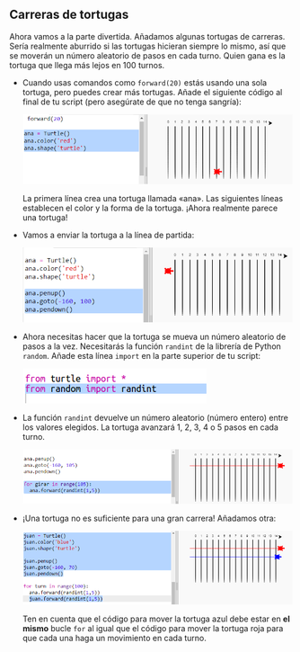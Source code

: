 ## Carreras de tortugas

Ahora vamos a la parte divertida. Añadamos algunas tortugas de carreras. Sería realmente aburrido si las tortugas hicieran siempre lo mismo, así que se moverán un número aleatorio de pasos en cada turno. Quien gana es la tortuga que llega más lejos en 100 turnos.

+ Cuando usas comandos como `forward(20)` estás usando una sola tortuga, pero puedes crear más tortugas. Añade el siguiente código al final de tu script (pero asegúrate de que no tenga sangría):
    
    ![captura de pantalla](images/race-red.png)
    
    La primera línea crea una tortuga llamada «ana». Las siguientes líneas establecen el color y la forma de la tortuga. ¡Ahora realmente parece una tortuga!

+ Vamos a enviar la tortuga a la línea de partida:
    
    ![captura de pantalla](images/race-start.png)

+ Ahora necesitas hacer que la tortuga se mueva un número aleatorio de pasos a la vez. Necesitarás la función `randint` de la librería de Python `random`. Añade esta línea `import` en la parte superior de tu script:
    
    ![captura de pantalla](images/race-randint.png)

+ La función `randint` devuelve un número aleatorio (número entero) entre los valores elegidos. La tortuga avanzará 1, 2, 3, 4 o 5 pasos en cada turno.
    
    ![captura de pantalla](images/race-random.png)

+ ¡Una tortuga no es suficiente para una gran carrera! Añadamos otra:
    
    ![captura de pantalla](images/race-blue.png)
    
    Ten en cuenta que el código para mover la tortuga azul debe estar en **el mismo** bucle `for` al igual que el código para mover la tortuga roja para que cada una haga un movimiento en cada turno.